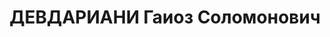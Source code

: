---
title: ДЕВДАРИАНИ Гаиоз Соломонович
description: '2.10(15.10).1901\tродился в

  1937\tумер в

  1918\tчлен РКП(б)

  Послужной список\t

  \tсекретарь ЦК ЛКСМ Грузии

  09.1930 - 1931\tнародный комиссар просвещения ССР Грузия

  22.09 - 20.11.1930\tкандидат в члены Бюро ЦК КП(б) Грузии

  20.11.1930 - 15.02.1931\tчлен Секретариата ЦК КП(б) Грузии

  20.11.1930 - 14.11.1931\tчлен Бюро ЦК КП(б) Грузии

  15.02 - 13.10.1931\t3-й секретарь ЦК КП(б) Грузии

  13.10 - 14.11.1931\t2-й секретарь ЦК КП(б) Грузии'
---